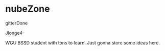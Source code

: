# nubeZone
gitterDone

Jlonge4-

WGU BSSD student with tons to learn. Just gonna store some ideas here.
